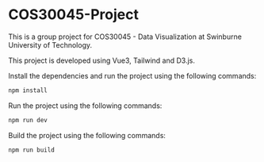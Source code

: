 # COS30045-Project

This is a group project for COS30045 - Data Visualization at Swinburne University of Technology.

This project is developed using Vue3, Tailwind and D3.js.

Install the dependencies and run the project using the following commands:
```bash
npm install
```

Run the project using the following commands:
```bash
npm run dev
```

Build the project using the following commands:
```bash
npm run build
```